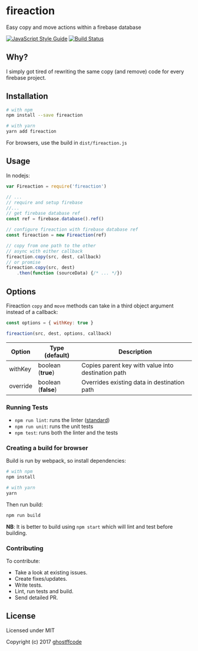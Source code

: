 fireaction
========
Easy copy and move actions within a firebase database

[![JavaScript Style Guide](https://img.shields.io/badge/code_style-standard-brightgreen.svg)](https://standardjs.com) [![Build Status](https://travis-ci.org/ghostffcode/fireaction.svg?branch=master)](https://travis-ci.org/ghostffcode/fireaction)

Why?
-------
I simply got tired of rewriting the same copy (and remove) code for every firebase project.

Installation
----------------
```bash
# with npm
npm install --save fireaction

# with yarn
yarn add fireaction
```

For browsers, use the build in `dist/fireaction.js`

Usage
--------
In nodejs:
```js
var Fireaction = require('fireaction')

// ...
// require and setup firebase
//...
// get firebase database ref
const ref = firebase.database().ref()

// configure fireaction with firebase database ref
const fireaction = new Fireaction(ref)

// copy from one path to the other
// async with either callback
fireaction.copy(src, dest, callback)
// or promise
fireaction.copy(src, dest)
	.then(function (sourceData) {/* ... */})
```

Options
-----------
Fireaction `copy` and `move` methods can take in a third object argument instead of a callback:
```js
const options = { withKey: true }

fireaction(src, dest, options, callback)
```
| Option | Type (default) | Description |
| --- | --- | -- |
| withKey | boolean (**true**) | Copies parent key with value into destination path |
| override | boolean (**false**) | Overrides existing data in destination path |

### Running Tests
- `npm run lint`: runs the linter ([standard](http://standardjs.com/))
- `npm run unit`: runs the unit tests
- `npm test`: runs both the linter and the tests

### Creating a build for browser
Build is run by webpack, so install dependencies:
```bash
# with npm
npm install

# with yarn
yarn
```
Then run build:
```bash
npm run build
```
**NB**: It is better to build using `npm start` which will lint and test before building.

### Contributing
To contribute:
- Take a look at existing issues.
- Create fixes/updates.
- Write tests.
- Lint, run tests and build.
- Send detailed PR.

License
-------
Licensed under MIT

Copyright (c) 2017 [ghostffcode](https://github.com/ghostffcode)
